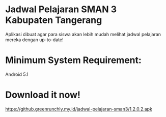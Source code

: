 # Jadwal Pelajaran SMAN 3 Kabupaten Tangerang
Aplikasi dibuat agar para siswa akan lebih mudah melihat jadwal pelajaran mereka dengan up-to-date! 

# Minimum System Requirement: <br>
Android 5.1 <br>

# Download it now!
https://github.greenrunchly.my.id/jadwal-pelajaran-sman3/1.2.0.2.apk
